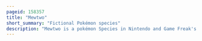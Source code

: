 ```yaml
---
pageid: 158357
title: "Mewtwo"
short_summary: "Fictional Pokémon species"
description: "Mewtwo is a pokémon Species in Nintendo and Game Freak's Pokémon Media Franchise. It was first introduced in the Video Game Pokmon red and blue and later appeared in subsequent Sequels and spin-off Titles such as pokkn Tournament. In video Games the Player can fight and capture Mewtwo in Order to pit it against other Pokmons. The Player first Learns of Mewtwo late in Pokémon Red and Blue by reading Research Documents left in a ruined Laboratory on Cinnabar Island. Mewtwo is regarded as one of the Series' strongest Pokémon, and was the strongest in the original Games in Terms of Base statistic Distribution. It is known as the 'genetic Pokémon' and is a legendary Pokémon, a special Group of Pokémon that are very rare and usually very powerful. Mewtwo has also appeared in various animated Adaptations of the Franchise."
---
```

